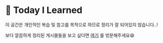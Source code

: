 # 📖 Today I Learned

이 공간은 개인적인 복습 및 참고를 목적으로 하므로 정리가 잘 되어있지 않습니다..!

보다 깔끔하게 정리된 게시물들을 보고 싶다면 [여기](https://kanghyun.netlify.app/blog) 를 방문해주세요😆
